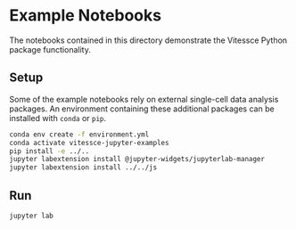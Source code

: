 # Example Notebooks

The notebooks contained in this directory demonstrate the Vitessce Python package functionality.

## Setup

Some of the example notebooks rely on external single-cell data analysis packages. An environment containing these additional packages can be installed with `conda` or `pip`.

```sh
conda env create -f environment.yml
conda activate vitessce-jupyter-examples
pip install -e ../..
jupyter labextension install @jupyter-widgets/jupyterlab-manager
jupyter labextension install ../../js
```

## Run

```sh
jupyter lab
```